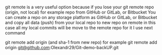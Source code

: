 git remote is a very useful option because
if you lose your git remote repo (origin, not local) 
for example repo from GitHub or GitLab, or Bitbucket
You can create a repo on any storage platform as GitHub or GitLab, or Bitbucket
and copy all data (push) from your local repo to
new repo on remote 
in this case all my local commits will be move to 
the remote repo
for it I use next command

git remote add origin (and sha-1 from new repo)
for example
git remote add origin git@github.com:Olexandr29/Git-demo-backUP.git